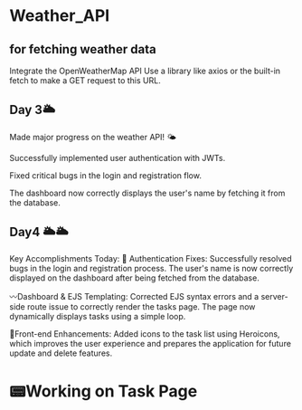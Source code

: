 # Weather_API
## for fetching weather data 
Integrate the OpenWeatherMap API
Use a library like axios or the built-in fetch to make a GET request to this URL.
## Day 3🌥️
 

 Made major progress on the weather API! 🌤️

Successfully implemented user authentication with JWTs.

Fixed critical bugs in the login and registration flow.

The dashboard now correctly displays the user's name by fetching it from the database.

## Day4 🌥️🌥
Key Accomplishments Today: 🚀
Authentication Fixes: Successfully resolved bugs in the login and registration process. The user's name is now correctly displayed on the dashboard after being fetched from the database.

〰️Dashboard & EJS Templating: Corrected EJS syntax errors and a server-side route issue to correctly render the tasks page. The page now dynamically displays tasks using a simple loop.

🦋Front-end Enhancements: Added icons to the task list using Heroicons, which improves the user experience and prepares the application for future update and delete features.


#  📟Working on Task Page




